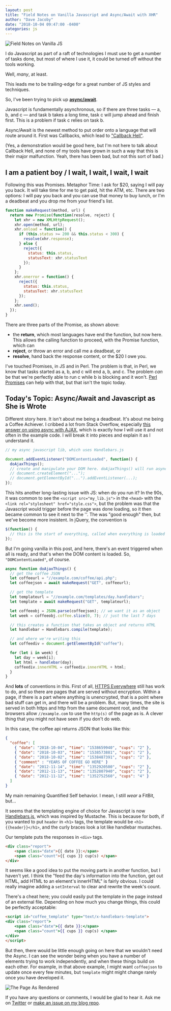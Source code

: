 ```yaml
---
layout: post
title: "Field Notes on Vanilla Javascript and Async/Await with XHR"
author: "Dave Jacoby"
date: "2018-10-04 09:47:00 -0400"
categories: js
---
```


![Field Notes on Vanilla JS](/images/field_notes.jpg)

I do Javascript as part of a raft of technologies I must use to get a number of tasks done, but most of where I use it, it could be turned off without the tools working.

Well, _many_, at least.

This leads me to be trailing-edge for a great number of JS styles and techniques.

So, I've been trying to pick up **[async/await](https://developer.mozilla.org/en-US/docs/Web/JavaScript/Reference/Operators/async_function)**.

Javascript is fundamentally asynchronous, so if there are three tasks — a, b, and c — and task b takes a long time, task c will jump ahead and finish first. This is a problem if task c relies on task b.

Async/Await is the newest method to put order onto a language that will route around it. First was Callbacks, which lead to ["Callback Hell"](http://callbackhell.com/).

(Yes, a demonstration would be good here, but I'm not here to talk about Callback Hell, and none of my tools have grown in such a way that this is their major malfunction. Yeah, there has been bad, but not this sort of bad.)

## I am a patient boy / I wait, I wait, I wait, I wait

Following this was Promises. Metaphor Time: I ask for $20, saying I will pay you back. It will take time for me to get paid, hit the ATM, etc. There are two options: I will pay you back and you can use that money to buy lunch, or I'm a deadbeat and you drop me from your friend's list.

```javascript
function makeRequest(method, url) {
  return new Promise(function(resolve, reject) {
    let xhr = new XMLHttpRequest();
    xhr.open(method, url);
    xhr.onload = function() {
      if (this.status >= 200 && this.status < 300) {
        resolve(xhr.response);
      } else {
        reject({
          status: this.status,
          statusText: xhr.statusText
        });
      }
    };
    xhr.onerror = function() {
      reject({
        status: this.status,
        statusText: xhr.statusText
      });
    };
    xhr.send();
  });
}
```

There are three parts of the Promise, as shown above:

- the **return**, which most languages have end the function, but now here. This allows the calling function to proceed, with the Promise function, which can
- **reject**, or throw an error and call me a deadbeat, or
- **resolve**, hand back the response content, or the $20 I owe you.

I've touched Promises, in JS and in Perl. The problem is that, in Perl, we know that tasks started as a, b, and c will end a, b, and c. The problem _can_ be that we're perfectly able to run c while b is blocking and it won't. [Perl Promises](https://metacpan.org/pod/Promises) can help with that, but that isn't the topic today.

## Today's Topic: Async/Await and Javascript as She is Wrote

Different story here. It isn't about me being a deadbeat. It's about me being a Coffee Achiever. I cribbed a lot from Stack Overflow, especially [this answer on using async with AJAX](https://stackoverflow.com/questions/48969495/in-javascript-how-do-i-should-i-use-async-await-with-xmlhttprequest/48969580#48969580), which is exactly how I will use it and not often in the example code. I will break it into pieces and explain it as I understand it.

```javascript
// my async javascript lib, which uses Handlebars.js

document.addEventListener("DOMContentLoaded", function() {
  doAjaxThings();
  // create and manipulate your DOM here. doAjaxThings() will run asynchronously and not block your DOM rendering
  // document.createElement("...");
  // document.getElementById("...").addEventListener(...);
});
```

This hits another long-lasting issue with JS: when do you run it? In the 90s, it was common to see the `<script src="my_lib.js">` in the `<head>` with the `<link rel="stylesheet" href="style.css">`, but the problem was that the Javascript would trigger before the page was done loading, so it then became common to see it next to the '</body>'. The was "good enough" then, but we've become more insistent. In jQuery, the convention is

```javascript
$(function() {
  // this is the start of everything, called when everything is loaded
});
```

But I'm going vanilla in this post, and here, there's an event triggered when all is ready, and that's when the DOM content is loaded. So, `"DOMContentLoaded"`, of course.

```javascript
async function doAjaxThings() {
  // get the coffee JSON
  let coffeeurl = "//example.com/coffee/api.php";
  let coffeejson = await makeRequest("GET", coffeeurl);

  // get the template
  let templateurl = "//example.com/templates/day.handlebars";
  let template = await makeRequest("GET", templateurl);

  let coffeeobj = JSON.parse(coffeejson); // we want it as an object
  let week = coffeeobj.coffee.slice(0, 7); // just the last 7 days

  // this creates a function that takes an object and returns HTML
  let handlebar = Handlebars.compile(template);

  // and where we're writing this
  let coffeediv = document.getElementById("coffee");

  for (let i in week) {
    let day = week[i];
    let html = handlebar(day);
    coffeediv.innerHTML = coffeediv.innerHTML + html;
  }
}
```

And **lots** of conventions in this. First of all, [HTTPS Everywhere](https://www.eff.org/https-everywhere) still has work to do, and so there are pages that are served without encryption. Within a page, if there is a part where anything is unencrypted, that is a point where bad stuff can get in, and there will be a problem. But, many times, the site is served in both https and http from the same document root, and the browsers allow `//example.com` to use the `http(s)` of the page as is. A clever thing that you might not have seen if you don't do web.

In this case, the coffee api returns JSON that looks like this:

```json
{
  "coffee": [
    { "date": "2018-10-04", "time": "1538659940", "cups": "2" },
    { "date": "2018-10-03", "time": "1538573881", "cups": "2" },
    { "date": "2018-10-02", "time": "1538487391", "cups": "2" },
    { "comment" : "YEARS OF COFFEE GO HERE" }
    { "date": "2012-11-14", "time": "1352920500", "cups": "2" },
    { "date": "2012-11-13", "time": "1352807940", "cups": "2" },
    { "date": "2012-11-12", "time": "1352752560", "cups": "4" }
  ]
}
```

My main remaining Quantified Self behavior. I mean, I still _wear_ a FitBit, but...

It seems that the templating engine of choice for Javascript is now [Handlebars.js](http://handlebarsjs.com/), which was inspired by Mustache. This is because for both, if you wanted to put `header` in `<h1>` tags, the template would be `<h1>{{header}}</h1>`, and the curly braces look a lot like handlebar mustaches.

Our template puts the responses in `<div>` tags.

```html
<div class="report">
    <span class="date">{{ date }}:</span>
    <span class="count">{{ cups }} cup(s) </span>
</div>
```

It seems like a good idea to put the moving parts in another function, but I haven't yet. I think the "feed the day's information into the function, get out HTML, add HTML to an element's innerHTML" is fairly obvious. I could really imagine adding a `setInterval` to clear and rewrite the week's count.

There's a cheat here; you could easily put the template in the page instead of an external file. Depending on how much you change things, this could be perfectly acceptable:

```html
<script id="coffee_template" type="text/x-handlebars-template">
<div class="report">
    <span class="date">{{ date }}:</span>
    <span class="count">{{ cups }} cup(s) </span>
</div>
</script>
```

But then, there would be little enough going on here that we wouldn't need the Async. I can see the wonder being when you have a number of elements trying to work independently, and when these things build on each other. For example, in that above example, I might want `coffeejson` to update once every few minutes, but `template` might might change rarely once you have developed it.

![The Page As Rendered](/images/coffee.png)

If you have any questions or comments, I would be glad to hear it. Ask me on [Twitter](https://twitter.com/jacobydave) or [make an issue on my blog repo](https://github.com/jacoby/jacoby.github.io).
